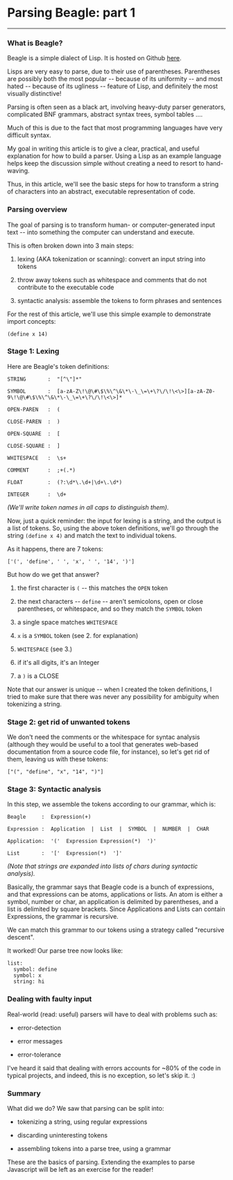 
Parsing Beagle: part 1
==============
--------------

### What is Beagle? ###

Beagle is a simple dialect of Lisp.  It is hosted on Github
[here](https://github.com/mattfenwick/Beagle).

Lisps are very easy to parse, due to their use of parentheses.
Parentheses are possibly both the most popular -- because of its uniformity --
and most hated -- because of its ugliness -- feature of Lisp, and
definitely the most visually distinctive!

Parsing is often seen as a black art, involving heavy-duty parser generators,
complicated BNF grammars, abstract syntax trees, symbol tables ....

Much of this is due to the fact that most programming languages have 
very difficult syntax.

My goal in writing this article is to give a clear, practical, and useful
explanation for how to build a parser.  Using a Lisp as an example language
helps keep the discussion simple without creating a need to resort to 
hand-waving.

Thus, in this article, we'll see the basic steps for how to transform a string
of characters into an abstract, executable representation of code.



### Parsing overview ###

The goal of parsing is to transform human- or computer-generated input text -- 
into something the computer can understand and execute.

This is often broken down into 3 main steps:

 1. lexing (AKA tokenization or scanning):  convert an input string into tokens

 2. throw away tokens such as whitespace and comments that do not
    contribute to the executable code

 3. syntactic analysis:  assemble the tokens to form phrases and sentences

For the rest of this article, we'll use this simple example to demonstrate
import concepts:

    (define x 14)



### Stage 1: Lexing ###

Here are Beagle's token definitions:

    STRING       :  "[^\"]*"

    SYMBOL       :  [a-zA-Z\!\@\#\$\%\^\&\*\-\_\=\+\?\/\!\<\>][a-zA-Z0-9\!\@\#\$\%\^\&\*\-\_\=\+\?\/\!\<\>]*

    OPEN-PAREN   :  (

    CLOSE-PAREN  :  )
    
    OPEN-SQUARE  :  [
    
    CLOSE-SQUARE :  ]

    WHITESPACE   :  \s+

    COMMENT      :  ;+(.*)
    
    FLOAT        :  (?:\d*\.\d+|\d+\.\d*)
    
    INTEGER      :  \d+

*(We'll write token names in all caps to distinguish them).*

Now, just a quick reminder:  the input for lexing is a string, and the output is a list
of tokens.  So, using the above token definitions, we'll go through the string
`(define x 4)` and match the text to individual tokens.

As it happens, there are 7 tokens:

    ['(', 'define', ' ', 'x', ' ', '14', ')']

But how do we get that answer?

1. the first character is `(` -- this matches the `OPEN` token

2. the next characters -- `define` -- aren't semicolons, open or close parentheses,
   or whitespace, and so they match the `SYMBOL` token

3. a single space matches `WHITESPACE`

4. `x` is a `SYMBOL` token (see 2. for explanation)

5. `WHITESPACE` (see 3.)

6. if it's all digits, it's an Integer

7. a `)` is a CLOSE

Note that our answer is unique -- when I created the token definitions, I tried
to make sure that there was never any possibility for ambiguity when tokenizing
a string.



### Stage 2: get rid of unwanted tokens ###

We don't need the comments or the whitespace for syntac analysis (although they would be
useful to a tool that generates web-based documentation from a source code file, for
instance), so let's get rid of them, leaving us with these tokens:

    ["(", "define", "x", "14", ")"]



### Stage 3: Syntactic analysis ###

In this step, we assemble the tokens according to our grammar, which is:

    Beagle     :  Expression(+)
    
    Expression :  Application  |  List  |  SYMBOL  |  NUMBER  |  CHAR
    
    Application:  '('  Expression Expression(*)  ')'
    
    List       :  '['  Expression(*)  ']'
    

*(Note that strings are expanded into lists of chars during syntactic analysis).*

Basically, the grammar says that Beagle code is a bunch of expressions,
and that expressions can be atoms, applications or lists.  An atom is either a 
symbol, number or char, an application is delimited by parentheses, and a list 
is delimited by square brackets.  Since Applications and Lists can contain 
Expressions, the grammar is recursive.

We can match this grammar to our tokens using a strategy called "recursive descent".

It worked!  Our parse tree now looks like: 

    list: 
      symbol: define 
      symbol: x 
      string: hi


### Dealing with faulty input ###

Real-world (read: useful) parsers will have to deal with problems such as:

 - error-detection

 - error messages

 - error-tolerance

I've heard it said that dealing with errors accounts for ~80% of the code in
typical projects, and indeed, this is no exception, so let's skip it. :)



### Summary ###

What did we do?  We saw that parsing can be split into:

 - tokenizing a string, using regular expressions

 - discarding uninteresting tokens

 - assembling tokens into a parse tree, using a grammar

These are the basics of parsing.  Extending the examples to parse Javascript will
be left as an exercise for the reader!

